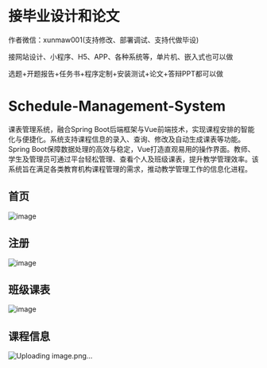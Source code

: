 # 接毕业设计和论文
作者微信：xunmaw001(支持修改、部署调试、支持代做毕设)

接网站设计、小程序、H5、APP、各种系统等，单片机、嵌入式也可以做

选题+开题报告+任务书+程序定制+安装测试+论文+答辩PPT都可以做
# Schedule-Management-System
课表管理系统，融合Spring Boot后端框架与Vue前端技术，实现课程安排的智能化与便捷化。系统支持课程信息的录入、查询、修改及自动生成课表等功能。Spring Boot保障数据处理的高效与稳定，Vue打造直观易用的操作界面。教师、学生及管理员可通过平台轻松管理、查看个人及班级课表，提升教学管理效率。该系统旨在满足各类教育机构课程管理的需求，推动教学管理工作的信息化进程。
## 首页
![image](https://github.com/user-attachments/assets/077b305f-2490-4e51-9ac9-812c8dad3f7c)
## 注册
![image](https://github.com/user-attachments/assets/5af921bf-7956-4c53-aecd-d3b69583f6f5)
## 班级课表
![image](https://github.com/user-attachments/assets/79e81137-dbd1-41a7-a0e7-07330e0e57db)
## 课程信息
![Uploading image.png…]()
